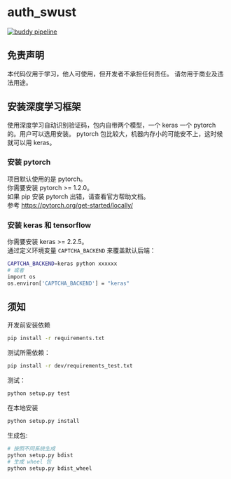 # auth_swust

[![buddy pipeline](https://app.buddy.works/lengthmin/auth-swust/pipelines/pipeline/200365/badge.svg?token=b95b1aaea6d2d999f474a4b079f0ff2387e8767cc05e207fdf9039d3fab80695 "buddy pipeline")](https://app.buddy.works/lengthmin/auth-swust/pipelines/pipeline/200365)

## 免责声明
本代码仅用于学习，他人可使用，但开发者不承担任何责任。
请勿用于商业及违法用途。

## 安装深度学习框架
使用深度学习自动识别验证码，包内自带两个模型，一个 keras 一个 pytorch 的。用户可以选用安装。
pytorch 包比较大，机器内存小的可能安不上，这时候就可以用 keras。

### 安装 pytorch
项目默认使用的是 pytorch。  
你需要安装 pytorch >= 1.2.0。  
如果 pip 安装 pytorch 出错，请查看官方帮助文档。  
参考 https://pytorch.org/get-started/locally/

### 安装 keras 和 tensorflow
你需要安装 keras >= 2.2.5。  
通过定义环境变量 `CAPTCHA_BACKEND` 来覆盖默认后端：

```bash
CAPTCHA_BACKEND=keras python xxxxxx
# 或者
import os
os.environ['CAPTCHA_BACKEND'] = "keras"
```


## 须知
开发前安装依赖
```bash
pip install -r requirements.txt
```

测试所需依赖：
```bash
pip install -r dev/requirements_test.txt
```
测试：
```bash
python setup.py test
```


在本地安装
```bash
python setup.py install 
```

生成包:
```bash
# 按照不同系统生成
python setup.py bdist
# 生成 wheel 包
python setup.py bdist_wheel
```